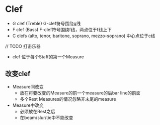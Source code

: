 # Clef

* G clef (Treble)
G-clef符号围绕g线
* F clef (Bass)
F-clef符号围绕f线，两点位于f线上下
* C clefs (alto, tenor, baritone, soprano, mezzo-soprano)
中心点位于c线


// TODO 打击乐器

* clef 位于每个Staff的第一个Measure
## 改变clef
* Measure间改变
    * 放在将要改变的Measure的前一个measure的后bar line的前面
    * 多个Rest Measures的情况忽略非末尾的measure
* Measure中改变
    * 必须放在Rest之后
    * 在beam/slur/tie中不能改变
